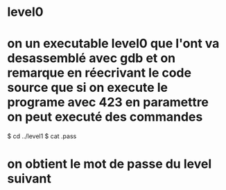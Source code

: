 # level0

# on un executable level0 que l'ont va desassemblé avec gdb et on remarque en réecrivant le code source que si on execute le programe avec 423 en paramettre on peut executé des commandes

$ cd ../level1
$ cat .pass

# on obtient le mot de passe du level suivant